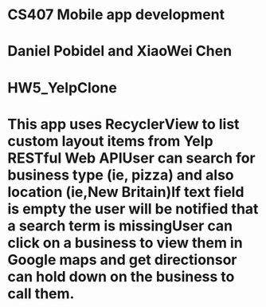 # CS407 Mobile app development
# Daniel Pobidel and XiaoWei Chen
# HW5_YelpClone

# This app uses RecyclerView to list custom layout items from Yelp RESTful Web APIUser can search for business type (ie, pizza) and also location (ie,New Britain)If text field is empty the user will be notified that a search term is missingUser can click on a business to view them in Google maps and get directionsor can hold down on the business to call them.
